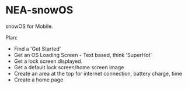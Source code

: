 # NEA-snowOS
snowOS for Mobile.

Plan:
- Find a 'Get Started'
- Get an OS Loading Screen - Text based, think 'SuperHot'
- Get a lock screen displayed.
- Get a default lock screen/home screen image
- Create an area at the top for internet connection, battery charge, time
- Create a home page
